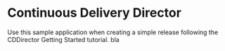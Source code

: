 # Continuous Delivery Director
Use this sample application when creating a simple release following the CDDirector Getting Started tutorial.
bla



